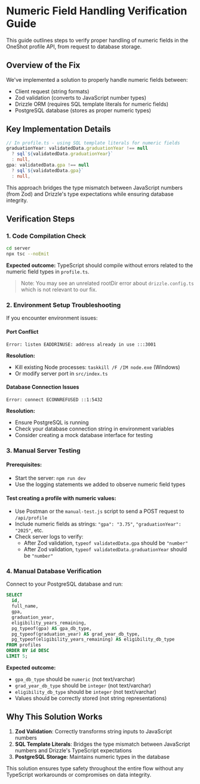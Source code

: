# Numeric Field Handling Verification Guide

This guide outlines steps to verify proper handling of numeric fields in the OneShot profile API, from request to database storage.

## Overview of the Fix

We've implemented a solution to properly handle numeric fields between:
- Client request (string formats)
- Zod validation (converts to JavaScript number types)
- Drizzle ORM (requires SQL template literals for numeric fields)
- PostgreSQL database (stores as proper numeric types)

## Key Implementation Details

```typescript
// In profile.ts - using SQL template literals for numeric fields
graduationYear: validatedData.graduationYear !== null 
  ? sql`${validatedData.graduationYear}` 
  : null,
gpa: validatedData.gpa !== null 
  ? sql`${validatedData.gpa}` 
  : null,
```

This approach bridges the type mismatch between JavaScript numbers (from Zod) and Drizzle's type expectations while ensuring database integrity.

## Verification Steps

### 1. Code Compilation Check

```bash
cd server
npx tsc --noEmit
```

**Expected outcome:** TypeScript should compile without errors related to the numeric field types in `profile.ts`. 

> Note: You may see an unrelated rootDir error about `drizzle.config.ts` which is not relevant to our fix.

### 2. Environment Setup Troubleshooting

If you encounter environment issues:

#### Port Conflict
```
Error: listen EADDRINUSE: address already in use :::3001
```
**Resolution:**
- Kill existing Node processes: `taskkill /F /IM node.exe` (Windows)
- Or modify server port in `src/index.ts`

#### Database Connection Issues
```
Error: connect ECONNREFUSED ::1:5432
```
**Resolution:**
- Ensure PostgreSQL is running
- Check your database connection string in environment variables
- Consider creating a mock database interface for testing

### 3. Manual Server Testing

#### Prerequisites:
- Start the server: `npm run dev`
- Use the logging statements we added to observe numeric field types

#### Test creating a profile with numeric values:
- Use Postman or the `manual-test.js` script to send a POST request to `/api/profile`
- Include numeric fields as strings: `"gpa": "3.75"`, `"graduationYear": "2025"`, etc.
- Check server logs to verify:
  - After Zod validation, `typeof validatedData.gpa` should be `"number"`
  - After Zod validation, `typeof validatedData.graduationYear` should be `"number"`

### 4. Manual Database Verification

Connect to your PostgreSQL database and run:

```sql
SELECT
  id, 
  full_name,
  gpa,
  graduation_year,
  eligibility_years_remaining,
  pg_typeof(gpa) AS gpa_db_type,
  pg_typeof(graduation_year) AS grad_year_db_type,
  pg_typeof(eligibility_years_remaining) AS eligibility_db_type
FROM profiles
ORDER BY id DESC
LIMIT 5;
```

**Expected outcome:**
- `gpa_db_type` should be `numeric` (not text/varchar)
- `grad_year_db_type` should be `integer` (not text/varchar)
- `eligibility_db_type` should be `integer` (not text/varchar)
- Values should be correctly stored (not string representations)

## Why This Solution Works

1. **Zod Validation**: Correctly transforms string inputs to JavaScript numbers
2. **SQL Template Literals**: Bridges the type mismatch between JavaScript numbers and Drizzle's TypeScript expectations
3. **PostgreSQL Storage**: Maintains numeric types in the database

This solution ensures type safety throughout the entire flow without any TypeScript workarounds or compromises on data integrity. 